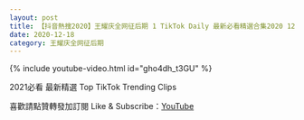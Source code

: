 ```yaml
---
layout: post
title: 【抖音熱搜2020】王耀庆全网征后期 1 TikTok Daily 最新必看精選合集2020 12 18
date: 2020-12-18
category: 王耀庆全网征后期
---
```


{% include youtube-video.html id="gho4dh_t3GU" %}

2021必看 最新精選 Top TikTok Trending Clips

喜歡請點贊轉發加訂閱 Like & Subscribe：[YouTube](https://www.youtube.com/channel/UCAoR7VcanIPd04uEq_GIylA/videos)

